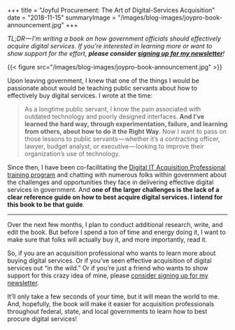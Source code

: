 +++
title = "Joyful Procurement: The Art of Digital-Services Acquisition"
date = "2018-11-15"
summaryImage = "/images/blog-images/joypro-book-announcement.jpg"
+++

_TL;DR — I’m writing a book on how government officials should effectively acquire digital services. If you’re interested in learning more or want to show support for the effort, **please consider [signing up for my newsletter](https://mailchi.mp/0a8a0cdd8c65/joypro)**!_

{{< figure src="/images/blog-images/joypro-book-announcement.jpg" >}}

Upon leaving government, I knew that one of the things I would be passionate about would be teaching public servants about how to effectively buy digital services. I wrote at the time:

> As a longtime public servant, I know the pain associated with outdated technology and poorly designed interfaces. **And I’ve learned the hard way, through experimentation, failure, and learning from others, about how to do it the Right Way**. Now I want to pass on those lessons to public servants — whether it’s a contracting officer, lawyer, budget analyst, or executive — looking to improve their organization’s use of technology.

Since then, I have been co-facilitating the [Digital IT Acquisition Professional training program](https://techfarhub.cio.gov/initiatives/ditap/) and chatting with numerous folks within government about the challenges and opportunities they face in delivering effective digital services in government. And **one of the larger challenges is the lack of a clear reference guide on how to best acquire digital services. I intend for this book to be that guide**.

***

Over the next few months, I plan to conduct additional research, write, and edit the book. But before I spend a ton of time and energy doing it, I want to make sure that folks will actually buy it, and more importantly, read it.

So, if you are an acquisition professional who wants to learn more about buying digital services. Or if you’ve seen effective acquisition of digital services out “in the wild.” Or if you’re just a friend who wants to show support for this crazy idea of mine, please [consider signing up for my newsletter](https://mailchi.mp/0a8a0cdd8c65/joypro).

It’ll only take a few seconds of your time, but it will mean the world to me. And, hopefully, the book will make it easier for acquisition professionals throughout federal, state, and local governments to learn how to best procure digital services!

